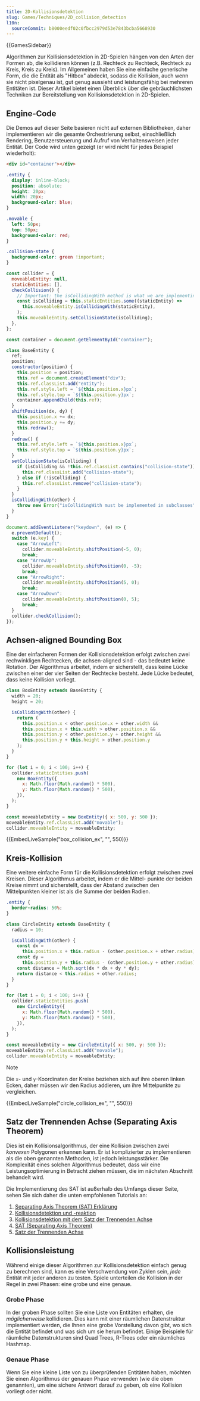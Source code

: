 ```yaml
---
title: 2D-Kollisionsdetektion
slug: Games/Techniques/2D_collision_detection
l10n:
  sourceCommit: b8000eedf02c0fbcc2979d53e7843bcba5668930
---
```


{{GamesSidebar}}

Algorithmen zur Kollisionsdetektion in 2D-Spielen hängen von den Arten der Formen ab, die kollidieren können (z.B. Rechteck zu Rechteck, Rechteck zu Kreis, Kreis zu Kreis). Im Allgemeinen haben Sie eine einfache generische Form, die die Entität als "Hitbox" abdeckt, sodass die Kollision, auch wenn sie nicht pixelgenau ist, gut genug aussieht und leistungsfähig bei mehreren Entitäten ist. Dieser Artikel bietet einen Überblick über die gebräuchlichsten Techniken zur Bereitstellung von Kollisionsdetektion in 2D-Spielen.

## Engine-Code

Die Demos auf dieser Seite basieren nicht auf externen Bibliotheken, daher implementieren wir die gesamte Orchestrierung selbst, einschließlich Rendering, Benutzersteuerung und Aufruf von Verhaltensweisen jeder Entität. Der Code wird unten gezeigt (er wird nicht für jedes Beispiel wiederholt):

```html live-sample___box_collision_ex live-sample___circle_collision_ex
<div id="container"></div>
```

```css live-sample___box_collision_ex live-sample___circle_collision_ex
.entity {
  display: inline-block;
  position: absolute;
  height: 20px;
  width: 20px;
  background-color: blue;
}

.movable {
  left: 50px;
  top: 50px;
  background-color: red;
}

.collision-state {
  background-color: green !important;
}
```

```js live-sample___box_collision_ex live-sample___circle_collision_ex
const collider = {
  moveableEntity: null,
  staticEntities: [],
  checkCollision() {
    // Important: the isCollidingWith method is what we are implementing
    const isColliding = this.staticEntities.some((staticEntity) =>
      this.moveableEntity.isCollidingWith(staticEntity),
    );
    this.moveableEntity.setCollisionState(isColliding);
  },
};

const container = document.getElementById("container");

class BaseEntity {
  ref;
  position;
  constructor(position) {
    this.position = position;
    this.ref = document.createElement("div");
    this.ref.classList.add("entity");
    this.ref.style.left = `${this.position.x}px`;
    this.ref.style.top = `${this.position.y}px`;
    container.appendChild(this.ref);
  }
  shiftPosition(dx, dy) {
    this.position.x += dx;
    this.position.y += dy;
    this.redraw();
  }
  redraw() {
    this.ref.style.left = `${this.position.x}px`;
    this.ref.style.top = `${this.position.y}px`;
  }
  setCollisionState(isColliding) {
    if (isColliding && !this.ref.classList.contains("collision-state")) {
      this.ref.classList.add("collision-state");
    } else if (!isColliding) {
      this.ref.classList.remove("collision-state");
    }
  }
  isCollidingWith(other) {
    throw new Error("isCollidingWith must be implemented in subclasses");
  }
}

document.addEventListener("keydown", (e) => {
  e.preventDefault();
  switch (e.key) {
    case "ArrowLeft":
      collider.moveableEntity.shiftPosition(-5, 0);
      break;
    case "ArrowUp":
      collider.moveableEntity.shiftPosition(0, -5);
      break;
    case "ArrowRight":
      collider.moveableEntity.shiftPosition(5, 0);
      break;
    case "ArrowDown":
      collider.moveableEntity.shiftPosition(0, 5);
      break;
  }
  collider.checkCollision();
});
```

## Achsen-aligned Bounding Box

Eine der einfacheren Formen der Kollisionsdetektion erfolgt zwischen zwei rechwinkligen Rechtecken, die achsen-aligned sind - das bedeutet keine Rotation. Der Algorithmus arbeitet, indem er sicherstellt, dass keine Lücke zwischen einer der vier Seiten der Rechtecke besteht. Jede Lücke bedeutet, dass keine Kollision vorliegt.

```js live-sample___box_collision_ex
class BoxEntity extends BaseEntity {
  width = 20;
  height = 20;

  isCollidingWith(other) {
    return (
      this.position.x < other.position.x + other.width &&
      this.position.x + this.width > other.position.x &&
      this.position.y < other.position.y + other.height &&
      this.position.y + this.height > other.position.y
    );
  }
}
```

```js hidden live-sample___box_collision_ex
for (let i = 0; i < 100; i++) {
  collider.staticEntities.push(
    new BoxEntity({
      x: Math.floor(Math.random() * 500),
      y: Math.floor(Math.random() * 500),
    }),
  );
}

const moveableEntity = new BoxEntity({ x: 500, y: 500 });
moveableEntity.ref.classList.add("movable");
collider.moveableEntity = moveableEntity;
```

{{EmbedLiveSample("box_collision_ex", "", 550)}}

## Kreis-Kollision

Eine weitere einfache Form für die Kollisionsdetektion erfolgt zwischen zwei Kreisen. Dieser Algorithmus arbeitet, indem er die Mittel- punkte der beiden Kreise nimmt und sicherstellt, dass der Abstand zwischen den Mittelpunkten kleiner ist als die Summe der beiden Radien.

```css live-sample___circle_collision_ex
.entity {
  border-radius: 50%;
}
```

```js live-sample___circle_collision_ex
class CircleEntity extends BaseEntity {
  radius = 10;

  isCollidingWith(other) {
    const dx =
      this.position.x + this.radius - (other.position.x + other.radius);
    const dy =
      this.position.y + this.radius - (other.position.y + other.radius);
    const distance = Math.sqrt(dx * dx + dy * dy);
    return distance < this.radius + other.radius;
  }
}
```

```js hidden live-sample___circle_collision_ex
for (let i = 0; i < 100; i++) {
  collider.staticEntities.push(
    new CircleEntity({
      x: Math.floor(Math.random() * 500),
      y: Math.floor(Math.random() * 500),
    }),
  );
}

const moveableEntity = new CircleEntity({ x: 500, y: 500 });
moveableEntity.ref.classList.add("movable");
collider.moveableEntity = moveableEntity;
```

> [!NOTE]
> Die `x`- und `y`-Koordinaten der Kreise beziehen sich auf ihre oberen linken Ecken, daher müssen wir den Radius addieren, um ihre Mittelpunkte zu vergleichen.

{{EmbedLiveSample("circle_collision_ex", "", 550)}}

## Satz der Trennenden Achse (Separating Axis Theorem)

Dies ist ein Kollisionsalgorithmus, der eine Kollision zwischen zwei _konvexen_ Polygonen erkennen kann. Er ist komplizierter zu implementieren als die oben genannten Methoden, ist jedoch leistungsstärker. Die Komplexität eines solchen Algorithmus bedeutet, dass wir eine Leistungsoptimierung in Betracht ziehen müssen, die im nächsten Abschnitt behandelt wird.

Die Implementierung des SAT ist außerhalb des Umfangs dieser Seite, sehen Sie sich daher die unten empfohlenen Tutorials an:

1. [Separating Axis Theorem (SAT) Erklärung](https://www.sevenson.com.au/programming/sat/)
2. [Kollisionsdetektion und -reaktion](https://www.metanetsoftware.com/technique/tutorialA.html)
3. [Kollisionsdetektion mit dem Satz der Trennenden Achse](https://code.tutsplus.com/collision-detection-using-the-separating-axis-theorem--gamedev-169t)
4. [SAT (Separating Axis Theorem)](https://dyn4j.org/2010/01/sat/)
5. [Satz der Trennenden Achse](https://programmerart.weebly.com/separating-axis-theorem.html)

## Kollisionsleistung

Während einige dieser Algorithmen zur Kollisionsdetektion einfach genug zu berechnen sind, kann es eine Verschwendung von Zyklen sein, _jede_ Entität mit jeder anderen zu testen. Spiele unterteilen die Kollision in der Regel in zwei Phasen: eine grobe und eine genaue.

### Grobe Phase

In der groben Phase sollten Sie eine Liste von Entitäten erhalten, die _möglicherweise_ kollidieren. Dies kann mit einer räumlichen Datenstruktur implementiert werden, die Ihnen eine grobe Vorstellung davon gibt, wo sich die Entität befindet und was sich um sie herum befindet. Einige Beispiele für räumliche Datenstrukturen sind Quad Trees, R-Trees oder ein räumliches Hashmap.

### Genaue Phase

Wenn Sie eine kleine Liste von zu überprüfenden Entitäten haben, möchten Sie einen Algorithmus der genauen Phase verwenden (wie die oben genannten), um eine sichere Antwort darauf zu geben, ob eine Kollision vorliegt oder nicht.

